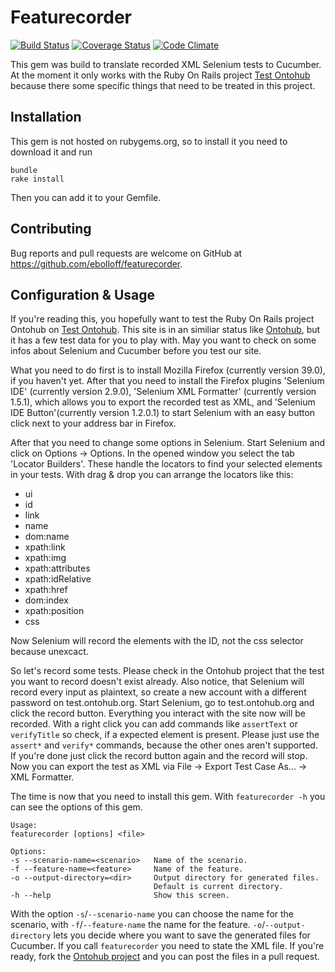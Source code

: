 # Featurecorder

[![Build Status](https://travis-ci.org/ebolloff/featurecorder.svg?branch=master)](https://travis-ci.org/ebolloff/featurecorder)
[![Coverage Status](https://coveralls.io/repos/ebolloff/featurecorder/badge.svg?branch=master&service=github)](https://coveralls.io/github/ebolloff/featurecorder?branch=master)
[![Code Climate](https://codeclimate.com/github/ebolloff/featurecorder/badges/gpa.svg)](https://codeclimate.com/github/ebolloff/featurecorder)

This gem was build to translate recorded XML Selenium tests to Cucumber. At the moment it only works with the Ruby On Rails project [Test Ontohub](http://test.ontohub.org) because there some specific things that need to be treated in this project.

## Installation

This gem is not hosted on rubygems.org, so to install it you need to download it and run

```
bundle
rake install
```

Then you can add it to your Gemfile.

## Contributing

Bug reports and pull requests are welcome on GitHub at https://github.com/ebolloff/featurecorder.

## Configuration & Usage

If you're reading this, you hopefully want to test the Ruby On Rails project Ontohub on [Test Ontohub](http://test.ontohub.org).
This site is in an similiar status like [Ontohub](http://ontohub.org), but it has a few test data for you to play with. May you want to check on some infos about Selenium and Cucumber before you test our site.

What you need to do first is to install Mozilla Firefox (currently version 39.0), if you haven't yet. After that you need to install the Firefox plugins 'Selenium IDE' (currently version 2.9.0), 'Selenium XML Formatter' (currently version 1.5.1), which allows you to export the recorded test as XML, and 'Selenium IDE Button'(currently version 1.2.0.1) to start Selenium with an easy button click next to your address bar in Firefox.

After that you need to change some options in Selenium. Start Selenium and click on Options -> Options. In the opened window you select the tab 'Locator Builders'. These handle the locators to find your selected elements in your tests. With drag & drop you can arrange the locators like this:

- ui
- id
- link
- name
- dom:name
- xpath:link
- xpath:img
- xpath:attributes
- xpath:idRelative
- xpath:href
- dom:index
- xpath:position
- css

Now Selenium will record the elements with the ID, not the css selector because unexcact.

So let's record some tests. Please check in the Ontohub project that the test you want to record doesn't exist already. Also notice, that Selenium will record every input as plaintext, so create a new account with a different password on test.ontohub.org. Start Selenium, go to test.ontohub.org and click the record button. Everything you interact with the site now will be recorded. With a right click you can add commands like `assertText` or `verifyTitle` so check, if a expected element is present. Please just use the `assert*` and `verify*` commands, because the other ones aren't supported. If you're done just click the record button again and the record will stop. Now you can export the test as XML via File -> Export Test Case As... -> XML Formatter.

The time is now that you need to install this gem. With `featurecorder -h` you can see the options of this gem.

    Usage:
    featurecorder [options] <file>

    Options:
    -s --scenario-name=<scenario>   Name of the scenario.
    -f --feature-name=<feature>     Name of the feature.
    -o --output-directory=<dir>     Output directory for generated files.
                                    Default is current directory.
    -h --help                       Show this screen.

With the option `-s`/`--scenario-name` you can choose the name for the scenario, with `-f`/`--feature-name` the name for the feature. `-o`/`--output-directory` lets you decide where you want to save the generated files for Cucumber. If you call `featurecorder` you need to state the XML file. If you're ready, fork the [Ontohub project](https://github.com/ontohub/ontohub/pulls) and you can post the files in a pull request.
